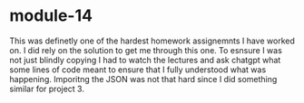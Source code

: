 # module-14

This was definetly one of the hardest homework assignemnts I have worked on.  I did rely on the solution to get me through this one. To esnsure I was not just blindly copying I had to watch the lectures and ask chatgpt what some lines of code meant to ensure that I fully understood what was happening.  Imporitng the JSON was not that hard since I did something similar for project 3.  
